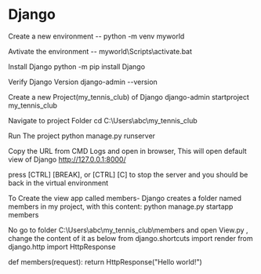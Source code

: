 # Django
Create a new environment --
python -m venv myworld

Avtivate the environment --
myworld\Scripts\activate.bat

Install Django
python -m pip install Django

Verify Django Version
django-admin --version

Create a new Project(my_tennis_club) of Django
django-admin startproject my_tennis_club

Navigate to project Folder
cd C:\Users\abc\my_tennis_club

Run The project 
python manage.py runserver

Copy the URL from CMD Logs and open in browser, This will open default view of Django
http://127.0.0.1:8000/

press [CTRL] [BREAK], or [CTRL] [C] to stop the server and you should be back in the virtual environment

To Create the view app called members- Django creates a folder named members in my project, with this content:
python manage.py startapp members

No go to folder C:\Users\abc\my_tennis_club\members and open View.py , change the content of it as below
from django.shortcuts import render
from django.http import HttpResponse

def members(request):
    return HttpResponse("Hello world!")








